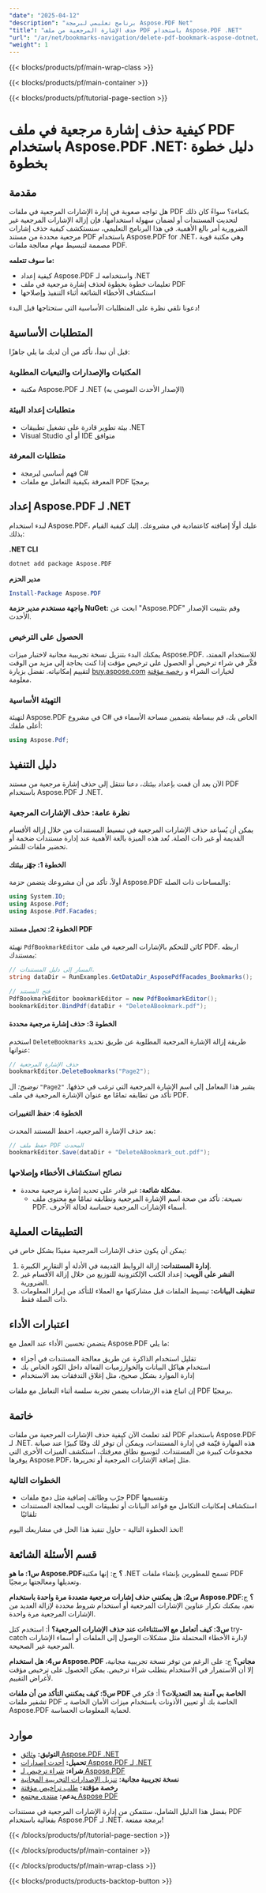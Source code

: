 ```yaml
---
"date": "2025-04-12"
"description": "برنامج تعليمي لبرمجة Aspose.PDF Net"
"title": "حذف الإشارة المرجعية من ملف PDF باستخدام Aspose.PDF .NET"
"url": "/ar/net/bookmarks-navigation/delete-pdf-bookmark-aspose-dotnet/"
"weight": 1
---
```


{{< blocks/products/pf/main-wrap-class >}}

{{< blocks/products/pf/main-container >}}

{{< blocks/products/pf/tutorial-page-section >}}


# كيفية حذف إشارة مرجعية في ملف PDF باستخدام Aspose.PDF .NET: دليل خطوة بخطوة

## مقدمة

هل تواجه صعوبة في إدارة الإشارات المرجعية في ملفات PDF بكفاءة؟ سواءً كان ذلك لتحديث المستندات أو لضمان سهولة استخدامها، فإن إزالة الإشارات المرجعية غير الضرورية أمر بالغ الأهمية. في هذا البرنامج التعليمي، سنستكشف كيفية حذف إشارات مرجعية محددة من مستند PDF باستخدام Aspose.PDF for .NET، وهي مكتبة قوية مصممة لتبسيط مهام معالجة ملفات PDF.

**ما سوف تتعلمه:**

- كيفية إعداد Aspose.PDF واستخدامه لـ .NET
- تعليمات خطوة بخطوة لحذف إشارة مرجعية في ملف PDF
- استكشاف الأخطاء الشائعة أثناء التنفيذ وإصلاحها

دعونا نلقي نظرة على المتطلبات الأساسية التي ستحتاجها قبل البدء!

## المتطلبات الأساسية

قبل أن نبدأ، تأكد من أن لديك ما يلي جاهزًا:

### المكتبات والإصدارات والتبعيات المطلوبة

- مكتبة Aspose.PDF لـ .NET (الإصدار الأحدث الموصى به)
  
### متطلبات إعداد البيئة

- بيئة تطوير قادرة على تشغيل تطبيقات .NET
- Visual Studio أو أي IDE متوافق
  
### متطلبات المعرفة

- فهم أساسي لبرمجة C#
- المعرفة بكيفية التعامل مع ملفات PDF برمجيًا

## إعداد Aspose.PDF لـ .NET

لبدء استخدام Aspose.PDF، عليك أولًا إضافته كاعتمادية في مشروعك. إليك كيفية القيام بذلك:

**.NET CLI**

```bash
dotnet add package Aspose.PDF
```

**مدير الحزم**

```powershell
Install-Package Aspose.PDF
```

**واجهة مستخدم مدير حزمة NuGet:**
ابحث عن "Aspose.PDF" وقم بتثبيت الإصدار الأحدث.

### الحصول على الترخيص

يمكنك البدء بتنزيل نسخة تجريبية مجانية لاختبار ميزات Aspose.PDF. للاستخدام الممتد، فكّر في شراء ترخيص أو الحصول على ترخيص مؤقت إذا كنت بحاجة إلى مزيد من الوقت لتقييم إمكانياته. تفضل بزيارة [buy.aspose.com](https://purchase.aspose.com/buy) لخيارات الشراء و [رخصة مؤقتة](https://purchase.aspose.com/temporary-license/) معلومة.

### التهيئة الأساسية

لتهيئة Aspose.PDF في مشروع C# الخاص بك، قم ببساطة بتضمين مساحة الأسماء في أعلى ملفك:

```csharp
using Aspose.Pdf;
```

## دليل التنفيذ

الآن بعد أن قمت بإعداد بيئتك، دعنا ننتقل إلى حذف إشارة مرجعية من مستند PDF باستخدام Aspose.PDF لـ .NET.

### نظرة عامة: حذف الإشارات المرجعية

يمكن أن يُساعد حذف الإشارات المرجعية في تبسيط المستندات من خلال إزالة الأقسام القديمة أو غير ذات الصلة. تُعد هذه الميزة بالغة الأهمية عند إدارة مستندات ضخمة أو تحضير ملفات للنشر.

#### الخطوة 1: جهّز بيئتك

أولاً، تأكد من أن مشروعك يتضمن حزمة Aspose.PDF والمساحات ذات الصلة:

```csharp
using System.IO;
using Aspose.Pdf;
using Aspose.Pdf.Facades;
```

#### الخطوة 2: تحميل مستند PDF

تهيئة `PdfBookmarkEditor` كائن للتحكم بالإشارات المرجعية في ملف PDF. اربطه بمستندك:

```csharp
// المسار إلى دليل المستندات.
string dataDir = RunExamples.GetDataDir_AsposePdfFacades_Bookmarks();

// فتح المستند
PdfBookmarkEditor bookmarkEditor = new PdfBookmarkEditor();
bookmarkEditor.BindPdf(dataDir + "DeleteABookmark.pdf");
```

#### الخطوة 3: حذف إشارة مرجعية محددة

استخدم `DeleteBookmarks` طريقة إزالة الإشارة المرجعية المطلوبة عن طريق تحديد عنوانها:

```csharp
// حذف الإشارة المرجعية
bookmarkEditor.DeleteBookmarks("Page2");
```

*توضيح:* ال `"Page2"` يشير هذا المعامل إلى اسم الإشارة المرجعية التي ترغب في حذفها. تأكد من تطابقه تمامًا مع عنوان الإشارة المرجعية في ملف PDF.

#### الخطوة 4: حفظ التغييرات

بعد حذف الإشارة المرجعية، احفظ المستند المحدث:

```csharp
// حفظ ملف PDF المحدث
bookmarkEditor.Save(dataDir + "DeleteABookmark_out.pdf");
```

### نصائح استكشاف الأخطاء وإصلاحها

- **مشكلة شائعة:** غير قادر على تحديد إشارة مرجعية محددة.
  - *نصيحة:* تأكد من صحة اسم الإشارة المرجعية وتطابقه تمامًا مع محتوى ملف PDF. أسماء الإشارات المرجعية حساسة لحالة الأحرف.

## التطبيقات العملية

يمكن أن يكون حذف الإشارات المرجعية مفيدًا بشكل خاص في:

1. **إدارة المستندات:** إزالة الروابط القديمة في الأدلة أو التقارير الكبيرة.
2. **النشر على الويب:** إعداد الكتب الإلكترونية للتوزيع من خلال إزالة الأقسام غير الضرورية.
3. **تنظيف البيانات:** تبسيط الملفات قبل مشاركتها مع العملاء للتأكد من إبراز المعلومات ذات الصلة فقط.

## اعتبارات الأداء

يتضمن تحسين الأداء عند العمل مع Aspose.PDF ما يلي:

- تقليل استخدام الذاكرة عن طريق معالجة المستندات في أجزاء
- استخدام هياكل البيانات والخوارزميات الفعالة داخل الكود الخاص بك
- إدارة الموارد بشكل صحيح، مثل إغلاق التدفقات بعد الاستخدام

إن اتباع هذه الإرشادات يضمن تجربة سلسة أثناء التعامل مع ملفات PDF برمجيًا.

## خاتمة

لقد تعلمتَ الآن كيفية حذف الإشارات المرجعية من ملفات PDF باستخدام Aspose.PDF لـ .NET. هذه المهارة قيّمة في إدارة المستندات، ويمكن أن توفر لك وقتًا كبيرًا عند صيانة مجموعات كبيرة من المستندات. لتوسيع نطاق معرفتك، استكشف الميزات الأخرى التي يوفرها Aspose.PDF، مثل إضافة الإشارات المرجعية أو تحريرها.

### الخطوات التالية

- جرّب وظائف إضافية مثل دمج ملفات PDF وتقسيمها
- استكشاف إمكانيات التكامل مع قواعد البيانات أو تطبيقات الويب لمعالجة المستندات تلقائيًا

اتخذ الخطوة التالية - حاول تنفيذ هذا الحل في مشاريعك اليوم!

## قسم الأسئلة الشائعة

**س1: ما هو Aspose.PDF؟**
ج: إنها مكتبة .NET تسمح للمطورين بإنشاء ملفات PDF وتعديلها ومعالجتها برمجيًا.

**س2: هل يمكنني حذف إشارات مرجعية متعددة مرة واحدة باستخدام Aspose.PDF؟**
ج: نعم، يمكنك تكرار عناوين الإشارات المرجعية أو استخدام شروط محددة لإزالة العديد من الإشارات المرجعية مرة واحدة.

**س3: كيف أتعامل مع الاستثناءات عند حذف الإشارات المرجعية؟**
أ: استخدم كتل try-catch لإدارة الأخطاء المحتملة مثل مشكلات الوصول إلى الملفات أو أسماء الإشارات المرجعية غير الصحيحة.

**س4: هل استخدام Aspose.PDF مجاني؟**
ج: على الرغم من توفر نسخة تجريبية مجانية، إلا أن الاستمرار في الاستخدام يتطلب شراء ترخيص. يمكن الحصول على ترخيص مؤقت لأغراض التقييم.

**س5: كيف يمكنني التأكد من أن ملفات PDF الخاصة بي آمنة بعد التعديلات؟**
أ: فكر في تشفير ملفات PDF الخاصة بك أو تعيين الأذونات باستخدام ميزات الأمان الخاصة بـ Aspose.PDF لحماية المعلومات الحساسة.

## موارد

- **التوثيق:** [وثائق Aspose.PDF .NET](https://reference.aspose.com/pdf/net/)
- **تحميل:** [أحدث إصدارات Aspose.PDF لـ .NET](https://releases.aspose.com/pdf/net/)
- **شراء:** [شراء ترخيص لـ Aspose.PDF](https://purchase.aspose.com/buy)
- **نسخة تجريبية مجانية:** [تنزيل الإصدارات التجريبية المجانية](https://releases.aspose.com/pdf/net/)
- **رخصة مؤقتة:** [طلب تراخيص مؤقتة](https://purchase.aspose.com/temporary-license/)
- **يدعم:** [منتدى مجتمع Aspose PDF](https://forum.aspose.com/c/pdf/10)

بفضل هذا الدليل الشامل، ستتمكن من إدارة الإشارات المرجعية في مستندات PDF بفعالية باستخدام Aspose.PDF لـ .NET. برمجة ممتعة!

{{< /blocks/products/pf/tutorial-page-section >}}

{{< /blocks/products/pf/main-container >}}

{{< /blocks/products/pf/main-wrap-class >}}

{{< blocks/products/products-backtop-button >}}